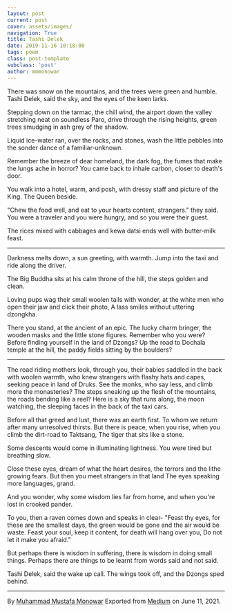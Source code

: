 ```yaml
---
layout: post
current: post
cover: assets/images/
navigation: True
title: Tashi Delek 
date: 2019-11-16 10:18:00
tags: poem
class: post-template
subclass: 'post'
author: mmmonowar
---
```


There was snow on the mountains, and the trees were green and humble.
Tashi Delek, said the sky, and the eyes of the keen larks.

Stepping down on the tarmac, the chill wind, the airport down the valley
stretching neat on soundless Paro,
drive through the rising heights, green trees smudging in ash grey of
the shadow.

Liquid ice-water ran, over the rocks, and stones,
wash the little pebbles into the sonder dance of a familiar-unknown.

Remember the breeze of dear homeland, the dark fog, the fumes that make
the lungs ache in horror?
You came back to inhale carbon, closer to death's door.

You walk into a hotel, warm, and posh, with dressy staff and picture of
the King. The Queen beside.

"Chew the food well, and eat to your hearts content, strangers." they
said.
You were a traveler and you were hungry, and so you were their guest.

The rices mixed with cabbages and kewa datsi ends well with butter-milk
feast.

---

Darkness melts down, a sun greeting, with warmth.
Jump into the taxi and ride along the driver.

The Big Buddha sits at his calm
throne of the hill, the steps golden
and clean.

Loving pups wag their small woolen tails with wonder,
at the white men who open their jaw and click their photo,
A lass smiles without uttering dzongkha.

There you stand, at the ancient of an epic.
The lucky charm bringer, the wooden masks and the little stone figures.
Remember who you were? Before finding yourself in the land of Dzongs?
Up the road to Dochala temple at the hill, the paddy fields sitting by
the boulders?

---

The road riding mothers look, through you, their babies saddled in the
back with woolen warmth,
who knew strangers with flashy hats and capes, seeking peace in land of
Druks.
See the monks, who say less, and climb more the monasteries?
The steps sneaking up the flesh of the mountains, the roads bending like
a reel?
Here is a sky that runs along, the moon watching, the sleeping faces in
the back of the taxi cars.

Before all that greed and lust, there was an earth first.
To whom we return after many unresolved thirsts.
But there is peace, when you rise, when you climb the dirt-road to
Taktsang,
The tiger that sits like a stone.

Some descents would come in illuminating lightness.
You were tired but breathing slow.

Close these eyes, dream of what the heart desires,
the terrors and the lithe growing fears.
But then you meet strangers in that land
The eyes speaking more languages, grand.

And you wonder, why some wisdom lies far from home,
and when you're lost in crooked pander.

To you, then a raven comes down and speaks in clear-
"Feast thy eyes, for these are the smallest days,
the green would be gone and the air would be waste.
Feast your soul, keep it content,
for death will hang over you,
Do not let it make you afraid."

But perhaps there is wisdom in suffering, there is wisdom in doing small
things.
Perhaps there are things to be learnt from words said and not said.

Tashi Delek, said the wake up call.
The wings took off, and the Dzongs sped behind.

---

By [Muhammad Mustafa Monowar](https://medium.com/@mmmonowar)
Exported from [Medium](https://medium.com) on June 11, 2021.
